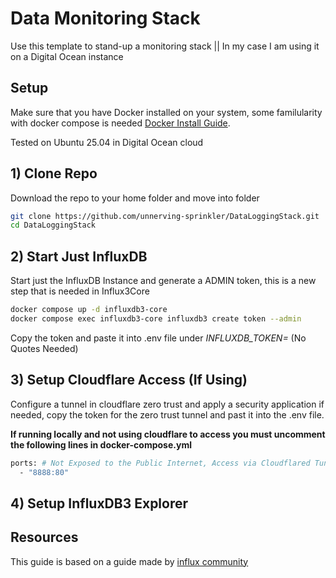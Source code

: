 # Data Monitoring Stack
Use this template to stand-up a monitoring stack || In my case I am using it on a Digital Ocean instance

## Setup 
Make sure that you have Docker installed on your system, some familularity with docker compose is needed [Docker Install Guide](https://docs.docker.com/engine/install/ubuntu/#install-using-the-repository).

Tested on Ubuntu 25.04 in Digital Ocean cloud

## 1) Clone Repo
Download the repo to your home folder and move into folder
```sh
git clone https://github.com/unnerving-sprinkler/DataLoggingStack.git
cd DataLoggingStack
```

## 2) Start Just InfluxDB
Start just the InfluxDB Instance and generate a ADMIN token, this is a new step that is needed in Influx3Core
```sh
docker compose up -d influxdb3-core
docker compose exec influxdb3-core influxdb3 create token --admin
```

Copy the token and paste it into .env file under *INFLUXDB_TOKEN=* (No Quotes Needed)

## 3) Setup Cloudflare Access (If Using)
Configure a tunnel in cloudflare zero trust and apply a security application if needed, copy the token for the zero trust tunnel and past it into the .env file. 

**If running locally and not using cloudflare to access you must uncomment the following lines in docker-compose.yml**
```sh
ports: # Not Exposed to the Public Internet, Access via Cloudflared Tunnel. If Not Using Cloudflared, Uncomment this line to expose the UI on port 8888
  - "8888:80"     
```

## 4) Setup InfluxDB3 Explorer


## Resources
This guide is based on a guide made by [influx community](https://github.com/InfluxCommunity/TIG-Stack-using-InfluxDB-3/tree/main)

